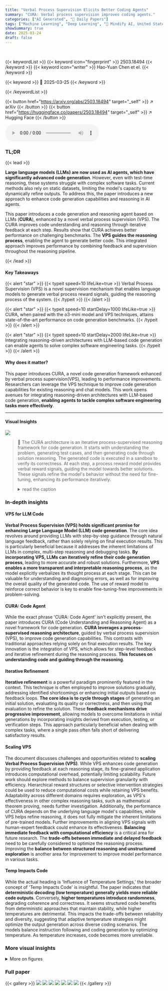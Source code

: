 ```yaml
---
title: "Verbal Process Supervision Elicits Better Coding Agents"
summary: "CURA: Verbal process supervision improves coding agents."
categories: ["AI Generated", "🤗 Daily Papers"]
tags: ["Machine Learning", "Deep Learning", "🏢 Mindify AI, United States",]
showSummary: true
date: 2025-03-24
draft: false
---
```


<br>

{{< keywordList >}}
{{< keyword icon="fingerprint" >}} 2503.18494 {{< /keyword >}}
{{< keyword icon="writer" >}} Hao-Yuan Chen et el. {{< /keyword >}}
 
{{< keyword >}} 🤗 2025-03-25 {{< /keyword >}}
 
{{< /keywordList >}}

{{< button href="https://arxiv.org/abs/2503.18494" target="_self" >}}
↗ arXiv
{{< /button >}}
{{< button href="https://huggingface.co/papers/2503.18494" target="_self" >}}
↗ Hugging Face
{{< /button >}}



<audio controls>
    <source src="https://ai-paper-reviewer.com/2503.18494/podcast.wav" type="audio/wav">
    Your browser does not support the audio element.
</audio>


### TL;DR


{{< lead >}}

**Large language models (LLMs) are now used as AI agents, which have significantly advanced code generation**. However, even with test-time reasoning, these systems struggle with complex software tasks. Current methods also rely on static datasets, limiting the model's capacity to dynamically refine outputs. To address this, the paper introduces a new approach to enhance code generation capabilities and reasoning in AI agents.



This paper introduces a code generation and reasoning agent based on LLMs (**CURA**), enhanced by a novel verbal process supervision (VPS). The CURA improves code understanding and reasoning through iterative feedback at each step. Results show that CURA achieves better performance on challenging benchmarks. The **VPS guides the reasoning process**, enabling the agent to generate better code. This integrated approach improves performance by combining feedback and supervision throughout the reasoning pipeline.

{{< /lead >}}


#### Key Takeaways

{{< alert "star" >}}
{{< typeit speed=10 lifeLike=true >}} Verbal Process Supervision (VPS) is a novel supervision mechanism that enables language models to generate verbal process reward signals, guiding the reasoning process of the system. {{< /typeit >}}
{{< /alert >}}

{{< alert "star" >}}
{{< typeit speed=10 startDelay=1000 lifeLike=true >}} CURA, when paired with the o3-mini model and VPS techniques, attains state-of-the-art performance on code generation benchmarks. {{< /typeit >}}
{{< /alert >}}

{{< alert "star" >}}
{{< typeit speed=10 startDelay=2000 lifeLike=true >}} Integrating reasoning-driven architectures with LLM-based code generation can enable agents to solve complex software engineering tasks. {{< /typeit >}}
{{< /alert >}}

#### Why does it matter?
This paper introduces CURA, a novel code generation framework enhanced by verbal process supervision(VPS), leading to performance improvements. Researchers can leverage the VPS technique to improve code generation capabilities for existing reasoning and chat models. This work opens avenues for integrating reasoning-driven architectures with LLM-based code generation, **enabling agents to tackle complex software engineering tasks more effectively**.

------
#### Visual Insights



![](https://arxiv.org/html/2503.18494/extracted/6304269/images/cura-arch.jpg)

> 🔼 The CURA architecture is an iterative process-supervised reasoning framework for code generation.  It starts with understanding the problem, generating test cases, and then generating code through solution reasoning. The generated code is executed in a sandbox to verify its correctness. At each step, a process reward model provides verbal reward signals, guiding the model towards better solutions. These signals refine the model's behavior without the need for fine-tuning, enhancing its performance iteratively.
> <details>
> <summary>read the caption</summary>
> Figure 1: The CURA architecture: a process-supervised reasoning framework incorporating verbal reward signals.
> </details>







### In-depth insights


#### VPS for LLM Code
**Verbal Process Supervision (VPS) holds significant promise for enhancing Large Language Model (LLM) code generation**. The core idea revolves around providing LLMs with step-by-step guidance through natural language feedback, rather than solely relying on final execution results. This is particularly beneficial because it addresses the inherent limitations of LLMs in complex, multi-step reasoning and debugging tasks. **By incorporating VPS, LLMs can iteratively refine their code generation process**, leading to more accurate and robust solutions. Furthermore, **VPS enables a more transparent and interpretable reasoning process**, as the model explicitly verbalizes its thought process at each stage. This can be valuable for understanding and diagnosing errors, as well as for improving the overall quality of the generated code. The use of reward model to reinforce correct behavior is key to enable fine-tuning-free improvements in problem-solving.

#### CURA: Code Agent
While the exact phrase 'CURA: Code Agent' isn't explicitly present, the paper introduces CURA (Code Understanding and Reasoning Agent) as a novel framework for code generation. **CURA leverages a process-supervised reasoning architecture**, guided by verbal process supervision (VPS), to improve code generation capabilities. This contrasts with traditional approaches relying solely on final execution results. The key innovation is the integration of VPS, which allows for step-level feedback and iterative refinement during the reasoning process. **This focuses on understanding code and guiding through the reasoning**.

#### Iterative Refinement
**Iterative refinement** is a powerful paradigm prominently featured in the context. This technique is often employed to improve solutions gradually, addressing identified shortcomings or enhancing initial outputs based on feedback loops. **The core idea is to cycle through stages** of generating an initial solution, evaluating its quality or correctness, and then using that evaluation to refine the solution. These **feedback mechanisms drive progressive improvement**, allowing models to overcome limitations in initial generations by incorporating insights derived from execution, testing, or verification steps. This approach particularly beneficial when dealing with complex tasks, where a single pass often falls short of delivering satisfactory results.

#### Scaling VPS
The document discusses challenges and opportunities related to **scaling Verbal Process Supervision (VPS)**. While VPS enhances code generation by providing feedback at each reasoning stage, its fine-grained application introduces computational overhead, potentially limiting scalability. Future work should explore methods to balance supervision granularity with efficiency. Hierarchical reward structures or selective intervention strategies could be used to reduce computational costs while retaining VPS benefits. Adaptability across different domains requires exploration, as VPS's effectiveness in other complex reasoning tasks, such as mathematical theorem proving, needs further investigation. Additionally, the performance of CURA depends on the underlying language model's capabilities, while VPS helps refine reasoning, it does not fully mitigate the inherent limitations of pre-trained models. Further improvements in aligning VPS signals with human-expert feedback could enhance its effectiveness. **Balancing immediate feedback with computational efficiency** is a critical area for future research. The **trade-offs between immediate and delayed feedback** need to be carefully considered to optimize the reasoning process. Improving the **balance between structured reasoning and unstructured exploration** is another area for improvement to improve model performance in various tasks.

#### Temp Impacts Code
While the actual heading is 'Influence of Temperature Settings,' the broader concept of 'Temp Impacts Code' is insightful. The paper indicates that **deterministic decoding (low temperature) generally yields more reliable code outputs**. Conversely, **higher temperatures introduce randomness**, degrading coherence and correctness. It seems structured code benefits from deterministic approaches that maintain stability, while higher temperatures are detrimental. This impacts the trade-offs between reliability and diversity, suggesting that adaptive temperature strategies might optimize the output generation across diverse coding scenarios. The models balance instruction following and coding generation by optimizing temperature. As temperature increases, code becomes more unreliable.


### More visual insights

<details>
<summary>More on figures
</summary>


![](https://arxiv.org/html/2503.18494/extracted/6304269/images/output-bigcodebench-hard-o3-mini.png)

> 🔼 Figure 2 presents a comparison of the performance of two models on the BigCodeBench (Hard) dataset: the baseline o3-mini model and the o3-mini model enhanced with CURA and Verbal Process Supervision (VPS). The bar chart displays the scores (in percentages) achieved by each model across three evaluation categories: Complete, Instruct, and Average. The y-axis represents the scores, while the x-axis represents the evaluation categories.  The results reveal that the o3-mini model with CURA and VPS demonstrates improved performance across all categories compared to the baseline, with the most significant improvement observed in the 'Complete' category.
> <details>
> <summary>read the caption</summary>
> Figure 2: Comparison of o3-mini Baseline vs. o3-mini CURA with VPS on the BigCodeBench (Hard) dataset. The y-axis shows the score (in %), while the x-axis shows three different evaluation modes (Complete, Instruct, and the Average of all modes). Notice that o3-mini VPS shows an improvement in all categories, with the largest gain in the “Complete” mode.
> </details>



![](https://arxiv.org/html/2503.18494/extracted/6304269/images/hard-comparsion.png)

> 🔼 This figure displays a performance comparison between two large language models (LLMs), GPT-40-mini and Mistral Large Latest, on the BigCodeBench-Hard benchmark.  The models were tested using the CURA architecture with Verbal Process Supervision (VPS) at two different temperature settings: 0 (deterministic) and 1 (stochastic). The performance is broken down into three categories: Complete (generating complete code), Instruct (following instructions), and Average (overall performance). The results show that deterministic decoding (Temp=0) generally leads to better scores, particularly in the Complete code generation category, where Mistral Large Latest outperforms GPT-40-mini. Increasing the temperature to 1 introduces more randomness which negatively affects performance across all categories, highlighting a trade-off between deterministic and stochastic code generation methods.
> <details>
> <summary>read the caption</summary>
> Figure 3: Performance comparison of GPT-4o-mini and Mistral Large Latest on the BigCodeBench using CURA architecture with VPS technique - Hard Benchmark across different temperature settings. The models are evaluated in three categories: Complete, Instruct, and Average. Results indicate that deterministic decoding (Temp=0) generally leads to higher scores, particularly in the Complete category where Mistral Large Latest outperforms other configurations. Increasing temperature (Temp=1) negatively impacts performance across all categories, highlighting the trade-offs between deterministic and stochastic decoding in code generation tasks.
> </details>



</details>






### Full paper

{{< gallery >}}
<img src="https://ai-paper-reviewer.com/2503.18494/1.png" class="grid-w50 md:grid-w33 xl:grid-w25" />
<img src="https://ai-paper-reviewer.com/2503.18494/2.png" class="grid-w50 md:grid-w33 xl:grid-w25" />
<img src="https://ai-paper-reviewer.com/2503.18494/3.png" class="grid-w50 md:grid-w33 xl:grid-w25" />
<img src="https://ai-paper-reviewer.com/2503.18494/4.png" class="grid-w50 md:grid-w33 xl:grid-w25" />
<img src="https://ai-paper-reviewer.com/2503.18494/5.png" class="grid-w50 md:grid-w33 xl:grid-w25" />
<img src="https://ai-paper-reviewer.com/2503.18494/6.png" class="grid-w50 md:grid-w33 xl:grid-w25" />
<img src="https://ai-paper-reviewer.com/2503.18494/7.png" class="grid-w50 md:grid-w33 xl:grid-w25" />
{{< /gallery >}}